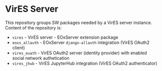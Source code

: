 # VirES Server
This repository groups SW packages needed by a VirES server instance. 
Content of the repository is:
 
* `vires` - VirES server - EOxServer extension package
* `eoxs_allauth` - EOxServer `django-allauth` integration (VirES OAuth2 client)
* `vires_ouath` - VirES OAuth2 server (identity provider) with enabled social network authetication
* `vires_jhub` - VirES JupyterHub integration (VirES OAuth2 authenticator)
